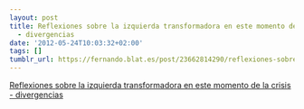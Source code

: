 ```yaml
---
layout: post
title: Reflexiones sobre la izquierda transformadora en este momento de la crisis
  - divergencias
date: '2012-05-24T10:03:32+02:00'
tags: []
tumblr_url: https://fernando.blat.es/post/23662814290/reflexiones-sobre-la-izquierda-transformadora-en
---
```

[Reflexiones sobre la izquierda transformadora en este momento de la crisis - divergencias](http://divergencias.typepad.com/divergencias/2012/05/izquierda-transformadora-crisis.html)  
